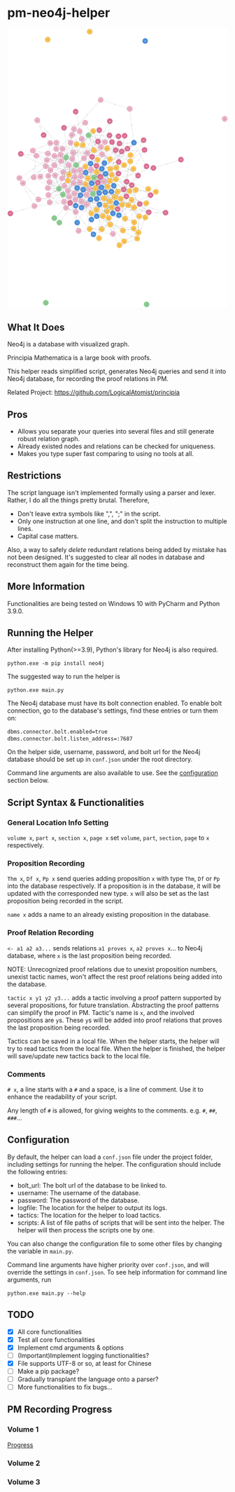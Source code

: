 # pm-neo4j-helper
![Proof relations in PM for chapter 1-5](graph.png)
## What It Does

Neo4j is a database with visualized graph.

Principia Mathematica is a large book with proofs.

This helper reads simplified script, generates Neo4j queries and send it into Neo4j database, for recording the proof relations in PM.

Related Project: https://github.com/LogicalAtomist/principia

## Pros

- Allows you separate your queries into several files and still generate robust relation graph.
- Already existed nodes and relations can be checked for uniqueness.
- Makes you type super fast comparing to using no tools at all.

## Restrictions

The script language isn't implemented formally using a parser and lexer. Rather, I do all the things pretty brutal. Therefore,

- Don't leave extra symbols like ",", ";" in the script.
- Only one instruction at one line, and don't split the instruction to multiple lines.
- Capital case matters.

Also, a way to safely *delete* redundant relations being added by mistake has not been designed. It's suggested to clear all nodes in database and reconstruct them again for the time being.

## More Information

Functionalities are being tested on Windows 10 with PyCharm and Python 3.9.0.

## Running the Helper

After installing Python(>=3.9), Python's library for Neo4j is also required.

```commandline
python.exe -m pip install neo4j
```

The suggested way to run the helper is

```commandline
python.exe main.py
```

The Neo4j database must have its bolt connection enabled. To enable bolt connection, go to the database's settings, find these entries or turn them on:

```
dbms.connector.bolt.enabled=true
dbms.connector.bolt.listen_address=:7687
```

On the helper side, username, password, and bolt url for the Neo4j database should be set up in `conf.json` under the root directory. 

Command line arguments are also available to use. See the [configuration](#configuration) section below.

## Script Syntax & Functionalities

### General Location Info Setting

`volume x`, `part x`, `section x`, `page x` set `volume`, `part`, `section`, `page` to `x` respectively. 

### Proposition Recording

`Thm x`, `Df x`, `Pp x` send queries adding proposition `x` with type `Thm`, `Df` or `Pp` into the database respectively. If a proposition is in the database, it will be updated with the corresponded new type. `x` will also be set as the last proposition being recorded in the script.

`name x` adds a name to an already existing proposition in the database.

### Proof Relation Recording

`<- a1 a2 a3...` sends relations `a1 proves x`, `a2 proves x`... to Neo4j database, where `x` is the last proposition being recorded.

NOTE: Unrecognized proof relations due to unexist proposition numbers, unexist tactic names, won't affect the rest proof relations being added into the database.

`tactic x y1 y2 y3...` adds a tactic involving a proof pattern supported by several propositions, for future translation. Abstracting the proof patterns can simplify the proof in PM. Tactic's name is `x`, and the involved propositions are `y`s. These `y`s will be added into proof relations that proves the last proposition being recorded.

Tactics can be saved in a local file. When the helper starts, the helper will try to read tactics from the local file. When the helper is finished, the helper will save/update new tactics back to the local file.

### Comments

`# x`, a line starts with a `#` and a space, is a line of comment. Use it to enhance the readability of your script. 

Any length of `#` is allowed, for giving weights to the comments. e.g. `#`, `##`, `###`...

## Configuration
By default, the helper can load a `conf.json` file under the project folder, including settings for running the helper. The configuration should include the following entries:

- bolt_url: The bolt url of the database to be linked to. 
- username: The username of the database.
- password: The password of the database.
- logfile: The location for the helper to output its logs.
- tactics: The location for the helper to load tactics.
- scripts: A list of file paths of scripts that will be sent into the helper. The helper will then process the scripts one by one.

You can also change the configuration file to some other files by changing the variable in `main.py`.

Command line arguments have higher priority over `conf.json`, and will override the settings in `conf.json`. To see help information for command line arguments, run

```commandline
python.exe main.py --help
```

## TODO

- [x] All core functionalities
- [x] Test all core functionalities
- [x] Implement cmd arguments & options
- [ ] (Important)Implement logging functionalities?
- [x] File supports UTF-8 or so, at least for Chinese
- [ ] Make a pip package?
- [ ] Gradually transplant the language onto a parser?  
- [ ] More functionalities to fix bugs...

## PM Recording Progress

### Volume 1
[Progress](scripts/v1/readme)
### Volume 2

### Volume 3
